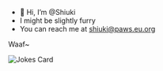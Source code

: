 - 👋 Hi, I’m @Shiuki
- I might be slightly furry
- You can reach me at shiuki@paws.eu.org

Waaf~

![Jokes Card](https://readme-jokes.vercel.app/api)
